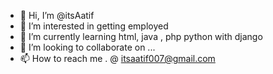 - 👋 Hi, I’m @itsAatif
- 👀 I’m interested in getting employed
- 🌱 I’m currently learning html, java , php python with django
- 💞️ I’m looking to collaborate on ...
- 📫 How to reach me . @  itsaatif007@gmail.com

<!---
itsAatif/itsAatif is a ✨ special ✨ repository because its `README.md` (this file) appears on your GitHub profile.
You can click the Preview link to take a look at your changes.
--->
